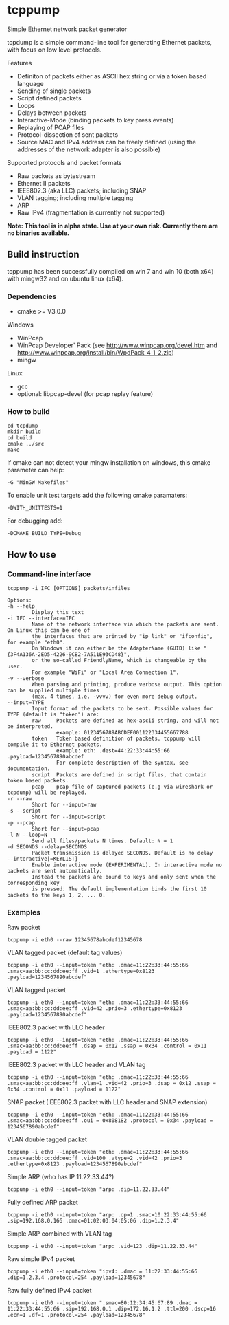 # tcppump
Simple Ethernet network packet generator

tcpdump is a simple command-line tool for generating Ethernet packets, with focus on low level protocols.

Features
* Definiton of packets either as ASCII hex string or via a token based language
* Sending of single packets
* Script defined packets
* Loops
* Delays between packets
* Interactive-Mode (binding packets to key press events)
* Replaying of PCAP files
* Protocol-dissection of sent packets
* Source MAC and IPv4 address can be freely defined (using the addresses of the network adapter is also possible)

Supported protocols and packet formats
* Raw packets as bytestream
* Ethernet II packets
* IEEE802.3 (aka LLC) packets; including SNAP
* VLAN tagging; including multiple tagging
* ARP
* Raw IPv4 (fragmentation is currently not supported)

**Note: This tool is in alpha state. Use at your own risk. Currently there are no binaries available.**

## Build instruction
tcppump has been successfully compiled on win 7 and win 10 (both x64) with mingw32 and on ubuntu linux (x64).

### Dependencies
* cmake >= V3.0.0

Windows
* WinPcap
* WinPcap Developer' Pack (see http://www.winpcap.org/devel.htm and http://www.winpcap.org/install/bin/WpdPack_4_1_2.zip)
* mingw

Linux
* gcc
* optional: libpcap-devel (for pcap replay feature)

### How to build

	cd tcpdump
	mkdir build
	cd build
	cmake ../src
	make

If cmake can not detect your mingw installation on windows, this cmake parameter can help:

	-G "MinGW Makefiles"

To enable unit test targets add the following cmake paramaters:

	-DWITH_UNITTESTS=1

For debugging add:

	-DCMAKE_BUILD_TYPE=Debug

## How to use
### Command-line interface
	tcppump -i IFC [OPTIONS] packets/infiles

	Options:
	-h --help
	        Display this text
	-i IFC --interface=IFC
	        Name of the network interface via which the packets are sent. On Linux this can be one of
	        the interfaces that are printed by "ip link" or "ifconfig", for example "eth0".
	        On Windows it can either be the AdapterName (GUID) like "{3F4A136A-2ED5-4226-9CB2-7A511E93CD48}",
	        or the so-called FriendlyName, which is changeable by the user.
	        For example "WiFi" or "Local Area Connection 1".
	-v --verbose
	        When parsing and printing, produce verbose output. This option can be supplied multiple times
	        (max. 4 times, i.e. -vvvv) for even more debug output.
	--input=TYPE
	        Input format of the packets to be sent. Possible values for TYPE (default is "token") are:
	        raw     Packets are defined as hex-ascii string, and will not be interpreted.
	                example: 0123456789ABCDEF001122334455667788
	        token   Token based definition of packets. tcppump will compile it to Ethernet packets.
	                example: eth: .dest=44:22:33:44:55:66 .payload=1234567890abcdef
	                For complete description of the syntax, see documentation.
	        script  Packets are defined in script files, that contain token based packets.
	        pcap    pcap file of captured packets (e.g via wireshark or tcpdump) will be replayed.
	-r --raw
	        Short for --input=raw
	-s --script
	        Short for --input=script
	-p --pcap
	        Short for --input=pcap
	-l N --loop=N
	        Send all files/packets N times. Default: N = 1
	-d SECONDS --delay=SECONDS
	        Packet transmission is delayed SECONDS. Default is no delay
	--interactive[=KEYLIST]
	        Enable interactive mode (EXPERIMENTAL). In interactive mode no packets are sent automatically.
	        Instead the packets are bound to keys and only sent when the corresponding key
	        is pressed. The default implementation binds the first 10 packets to the keys 1, 2, ... 0.

### Examples

Raw packet

	tcppump -i eth0 --raw 12345678abcdef12345678

VLAN tagged packet (default tag values)

    tcppump -i eth0 --input=token "eth: .dmac=11:22:33:44:55:66 .smac=aa:bb:cc:dd:ee:ff .vid=1 .ethertype=0x8123 .payload=1234567890abcdef"

VLAN tagged packet

    tcppump -i eth0 --input=token "eth: .dmac=11:22:33:44:55:66 .smac=aa:bb:cc:dd:ee:ff .vid=42 .prio=3 .ethertype=0x8123 .payload=1234567890abcdef"

IEEE802.3 packet with LLC header

    tcppump -i eth0 --input=token "eth: .dmac=11:22:33:44:55:66 .smac=aa:bb:cc:dd:ee:ff .dsap = 0x12 .ssap = 0x34 .control = 0x11 .payload = 1122"

IEEE802.3 packet with LLC header and VLAN tag

    tcppump -i eth0 --input=token "eth: .dmac=11:22:33:44:55:66 .smac=aa:bb:cc:dd:ee:ff .vlan=1 .vid=42 .prio=3 .dsap = 0x12 .ssap = 0x34 .control = 0x11 .payload = 1122"

SNAP packet (IEEE802.3 packet with LLC header and SNAP extension)

    tcppump -i eth0 --input=token "eth: .dmac=11:22:33:44:55:66 .smac=aa:bb:cc:dd:ee:ff .oui = 0x808182 .protocol = 0x34 .payload = 1234567890abcdef"

VLAN double tagged packet

    tcppump -i eth0 --input=token "eth: .dmac=11:22:33:44:55:66 .smac=aa:bb:cc:dd:ee:ff .vid=100 .vtype=2 .vid=42 .prio=3 .ethertype=0x8123 .payload=1234567890abcdef"

Simple ARP (who has IP 11.22.33.44?)

	tcppump -i eth0 --input=token "arp: .dip=11.22.33.44"

Fully defined ARP packet

	tcppump -i eth0 --input=token "arp: .op=1 .smac=10:22:33:44:55:66 .sip=192.168.0.166 .dmac=01:02:03:04:05:06 .dip=1.2.3.4"

Simple ARP combined with VLAN tag

	tcppump -i eth0 --input=token "arp: .vid=123 .dip=11.22.33.44"

Raw simple IPv4 packet

	tcppump -i eth0 --input=token "ipv4: .dmac = 11:22:33:44:55:66 .dip=1.2.3.4 .protocol=254 .payload=12345678"

Raw fully defined IPv4 packet

	tcppump -i eth0 --input=token ".smac=80:12:34:45:67:89 .dmac = 11:22:33:44:55:66 .sip=192.168.0.1 .dip=172.16.1.2 .ttl=200 .dscp=16 .ecn=1 .df=1 .protocol=254 .payload=12345678"
